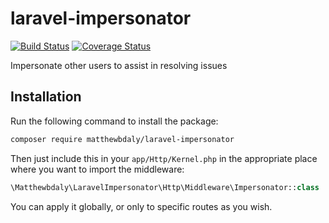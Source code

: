 # laravel-impersonator

[![Build Status](https://travis-ci.org/matthewbdaly/laravel-impersonator.svg?branch=master)](https://travis-ci.org/matthewbdaly/laravel-impersonator)
[![Coverage Status](https://coveralls.io/repos/github/matthewbdaly/laravel-impersonator/badge.svg?branch=master)](https://coveralls.io/github/matthewbdaly/laravel-impersonator?branch=master)

Impersonate other users to assist in resolving issues

Installation
------------

Run the following command to install the package:

```bash
composer require matthewbdaly/laravel-impersonator
```

Then just include this in your `app/Http/Kernel.php` in the appropriate place where you want to import the middleware:

```php
\Matthewbdaly\LaravelImpersonator\Http\Middleware\Impersonator::class
```

You can apply it globally, or only to specific routes as you wish.
